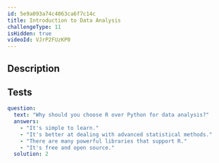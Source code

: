 ```yaml
---
id: 5e9a093a74c4063ca6f7c14c
title: Introduction to Data Analysis
challengeType: 11
isHidden: true
videoId: VJrP2FUzKP0
---
```


## Description
<section id='description'>
</section>

## Tests
<section id='tests'>

```yml
question:
  text: "Why should you choose R over Python for data analysis?"
  answers:
    - "It's simple to learn."
    - "It's better at dealing with advanced statistical methods."
    - "There are many powerful libraries that support R."
    - "It's free and open source."
  solution: 2
```

</section>

